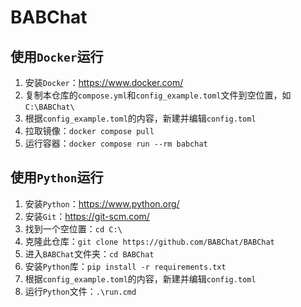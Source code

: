 # BABChat

## 使用```Docker```运行

1. 安装```Docker```：<https://www.docker.com/>
2. 复制本仓库的```compose.yml```和```config_example.toml```文件到空位置，如```C:\BABChat\```
3. 根据```config_example.toml```的内容，新建并编辑```config.toml```
4. 拉取镜像：```docker compose pull```
5. 运行容器：```docker compose run --rm babchat```

## 使用```Python```运行

1. 安装```Python```：<https://www.python.org/>
2. 安装```Git```：<https://git-scm.com/>
3. 找到一个空位置：```cd C:\```
4. 克隆此仓库：```git clone https://github.com/BABChat/BABChat```
5. 进入```BABChat```文件夹：```cd BABChat```
6. 安装```Python```库：```pip install -r requirements.txt```
7. 根据```config_example.toml```的内容，新建并编辑```config.toml```
8. 运行```Python```文件：```.\run.cmd```
